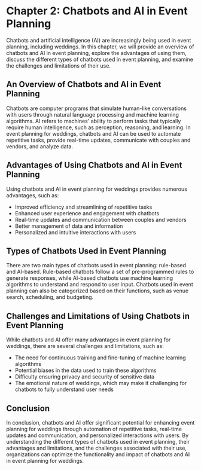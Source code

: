 Chapter 2: Chatbots and AI in Event Planning
============================================

Chatbots and artificial intelligence (AI) are increasingly being used in event planning, including weddings. In this chapter, we will provide an overview of chatbots and AI in event planning, explore the advantages of using them, discuss the different types of chatbots used in event planning, and examine the challenges and limitations of their use.

An Overview of Chatbots and AI in Event Planning
------------------------------------------------

Chatbots are computer programs that simulate human-like conversations with users through natural language processing and machine learning algorithms. AI refers to machines' ability to perform tasks that typically require human intelligence, such as perception, reasoning, and learning. In event planning for weddings, chatbots and AI can be used to automate repetitive tasks, provide real-time updates, communicate with couples and vendors, and analyze data.

Advantages of Using Chatbots and AI in Event Planning
-----------------------------------------------------

Using chatbots and AI in event planning for weddings provides numerous advantages, such as:

* Improved efficiency and streamlining of repetitive tasks
* Enhanced user experience and engagement with chatbots
* Real-time updates and communication between couples and vendors
* Better management of data and information
* Personalized and intuitive interactions with users

Types of Chatbots Used in Event Planning
----------------------------------------

There are two main types of chatbots used in event planning: rule-based and AI-based. Rule-based chatbots follow a set of pre-programmed rules to generate responses, while AI-based chatbots use machine learning algorithms to understand and respond to user input. Chatbots used in event planning can also be categorized based on their functions, such as venue search, scheduling, and budgeting.

Challenges and Limitations of Using Chatbots in Event Planning
--------------------------------------------------------------

While chatbots and AI offer many advantages in event planning for weddings, there are several challenges and limitations, such as:

* The need for continuous training and fine-tuning of machine learning algorithms
* Potential biases in the data used to train these algorithms
* Difficulty ensuring privacy and security of sensitive data
* The emotional nature of weddings, which may make it challenging for chatbots to fully understand user needs

Conclusion
----------

In conclusion, chatbots and AI offer significant potential for enhancing event planning for weddings through automation of repetitive tasks, real-time updates and communication, and personalized interactions with users. By understanding the different types of chatbots used in event planning, their advantages and limitations, and the challenges associated with their use, organizations can optimize the functionality and impact of chatbots and AI in event planning for weddings.
